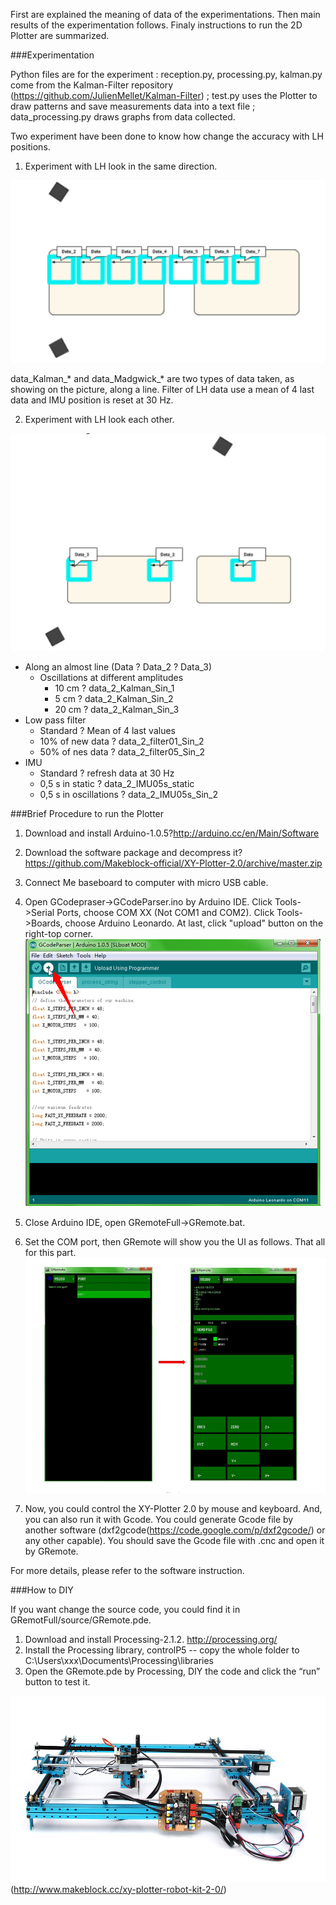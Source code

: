 
First are explained the meaning of data of the experimentations. Then main results of the experimentation follows. Finaly instructions to run the 2D Plotter are summarized.

###Experimentation

Python files are for the experiment : reception.py, processing.py, kalman.py come from the Kalman-Filter repository (https://github.com/JulienMellet/Kalman-Filter) ; test.py uses the Plotter to draw patterns and save measurements data into a text file ; data_processing.py draws graphs from data collected.

Two experiment have been done to know how change the accuracy with LH positions.

1. Experiment with LH look in the same direction.

![](images/experiment_1.png)

data_Kalman_* and data_Madgwick_* are two types of data taken, as showing on the picture, along a line. Filter of LH data use a mean of 4 last data and IMU position is reset at 30 Hz.

2. Experiment with LH look each other.

![](images/experiment_2.png)

* Along an almost line (Data ? Data_2 ? Data_3)
	* Oscillations at different amplitudes 
		* 10 cm ? data_2_Kalman_Sin_1
		* 5 cm  ? data_2_Kalman_Sin_2
		* 20 cm ? data_2_Kalman_Sin_3
* Low pass filter 
	* Standard ? Mean of 4 last values
	* 10% of new data ? data_2_filter01_Sin_2
	* 50% of nes data ? data_2_filter05_Sin_2
* IMU
	* Standard ? refresh data at 30 Hz
	* 0,5 s in static ? data_2_IMU05s_static
	* 0,5 s in oscillations ? data_2_IMU05s_Sin_2


###Brief Procedure to run the Plotter

1. Download and install Arduino-1.0.5?http://arduino.cc/en/Main/Software

2. Download the software package and decompress it?https://github.com/Makeblock-official/XY-Plotter-2.0/archive/master.zip

3. Connect Me baseboard to computer with micro USB cable.

4. Open GCodepraser->GCodeParser.ino by Arduino IDE. Click Tools->Serial Ports, choose COM XX (Not COM1 and COM2). Click Tools->Boards, choose Arduino Leonardo. At last, click "upload" button on the right-top corner.
                                                                                  [![alt text](images/Upload.png "Upload program to Me Baseboard")](https://raw.githubusercontent.com/Makeblock-official/XY-Plotter-2.0/master/images/Upload.png)

5. Close Arduino IDE, open GRemoteFull->GRemote.bat. 

6. Set the COM port, then GRemote will show you the UI as follows. That all for this part.
[![alt text](images/GRemote.jpg "Set the COM port")](https://raw.githubusercontent.com/Makeblock-official/XY-Plotter-2.0/master/images/GRemote.jpg)

7. Now, you could control the XY-Plotter 2.0 by mouse and keyboard. And, you can also run it with Gcode. You could generate Gcode file by another software (dxf2gcode(https://code.google.com/p/dxf2gcode/) or any other capable). You should save the Gcode file with .cnc and open it by GRemote.

For more details, please refer to the software instruction.

###How to DIY

If you want change the source code, you could find it in GRemotFull/source/GRemote.pde.

1. Download and install Processing-2.1.2. http://processing.org/
2. Install the Processing library, controlP5 -- copy the whole folder to C:\Users\xxx\Documents\Processing\libraries
3. Open the GRemote.pde by Processing, DIY the code and click the “run” button to test it.

![](images/XY%20Plotter%202.0.jpg)(http://www.makeblock.cc/xy-plotter-robot-kit-2-0/)

